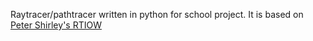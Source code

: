 Raytracer/pathtracer written in python for school project. It is based on [Peter Shirley's RTIOW](https://raytracing.github.io/books/RayTracingInOneWeekend.html#overview)
